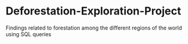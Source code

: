 # Deforestation-Exploration-Project
Findings related to forestation among the different regions of the world using SQL queries
